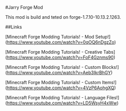#Jarry Forge Mod

This mod is build and teted on forge-1.7.10-10.13.2.1263.

##Links

[Minecraft Forge Modding Tutorials! - Mod Setup!] (https://www.youtube.com/watch?v=0qOQ6nDgzZo)

[Minecraft Forge Modding Tutorials! - Creative Tabs] (https://www.youtube.com/watch?v=FoF4Gznms90)

[Minecraft Forge Modding Tutorials! - Custom Blocks!] (https://www.youtube.com/watch?v=Aeb3IkrBhGY)

[Minecraft Forge Modding Tutorials! - Custom Items!] (https://www.youtube.com/watch?v=4VzP6AohgXQ)

[Minecraft Forge Modding Tutorials! - Language Files!] (https://www.youtube.com/watch?v=LD5WsyH4xWw)
